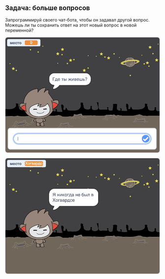 ## Задача: больше вопросов

Запрограммируй своего чат-бота, чтобы он задавал другой вопрос. Можешь ли ты сохранить ответ на этот новый вопрос в новой переменной?

![Больше вопросов](images/chatbot-question1.png)

![Больше вопросов](images/chatbot-question2.png)